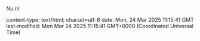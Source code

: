 Nu.nl

content-type:
text/html; charset=utf-8
date:
Mon, 24 Mar 2025 11:15:41 GMT
last-modified:
Mon Mar 24 2025 11:15:41 GMT+0000 (Coordinated Universal Time)